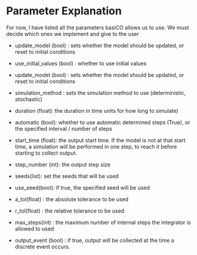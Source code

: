 # Parameter Explanation
For now, I have listed all the parameters basiCO allows us to use.
We must decide which ones we implement and give to the user

- update_model (bool) : sets whether the model should be updated, or reset to initial conditions

- use_initial_values (bool) : whether to use initial values

- update_model (bool) : sets whether the model should be updated, or reset to initial conditions

- simulation_method : sets the simulation method to use (deterministic, stochastic)

- duration (float): the duration in time units for how long to simulate)

- automatic (bool): whether to use automatic determined steps (True), or the specified interval / number of steps

- start_time (float): the output start time. If the model is not at that start time, a simulation
will be performed in one step, to reach it before starting to collect output.

- step_number (int): the output step size

- seeds(list): set the seeds that will be used 

- use_seed(bool): if true, the specified seed will be used

- a_tol(float) : the absolute tolerance to be used

- r_tol(float) : the relative tolerance to be used

- max_steps(int) : the maximum number of internal steps the integrator is allowed to used

- output_event (bool) : if true, output will be collected at the time a discrete event occurs.


